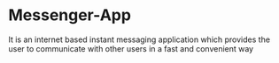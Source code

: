 # Messenger-App
It is an internet based instant messaging application which provides the user to  communicate with other users in a fast and convenient way
